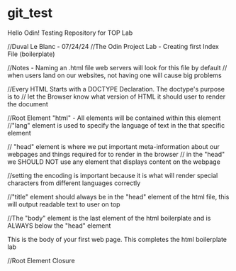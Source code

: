 # git_test
Hello Odin!
Testing Repository for TOP Lab 

//Duval Le Blanc - 07/24/24
//The Odin Project Lab - Creating first Index File (boilerplate)

//Notes - Naming an .html file web servers will look for this file by default
// when users land on our websites, not having one will cause big problems

//Every HTML Starts with a DOCTYPE Declaration. The doctype's purpose is to
// let the Browser know what version of HTML it should user to render the document


//Root Element "html" - All elements will be contained within this element 
//"lang" element is used to specify the language of text in the that specific element

// "head" element is where we put important meta-information about our webpages and things required for to render in the browser
// in the "head" we SHOULD NOT use any element that displays content on the webpage 

//setting the encoding is important because it is what will render special characters from different languages correctly

 //"title" element should always be in the "head" element of the html file, this will output readable text to user on top

 //The "body" element is the last element of the html boilerplate and is ALWAYS below the "head" element

  This is the body of your first web page. This completes the html boilerplate lab 

  //Root Element Closure
